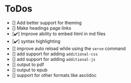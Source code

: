 
# ToDos
<!-- ✔️ -->

- [] Add better support for theming
- [] Make headings page links
- [✔️] Improve ability to embed html in md files
- [✔️] syntax highlighting
- [] improve auto reload while using the `serve` command
- [] add support for adding `additional-css`
- [] add support for adding `additional-js`
- [] output to pdf
- [] output to epub
- [] support for other formats like asciidoc
